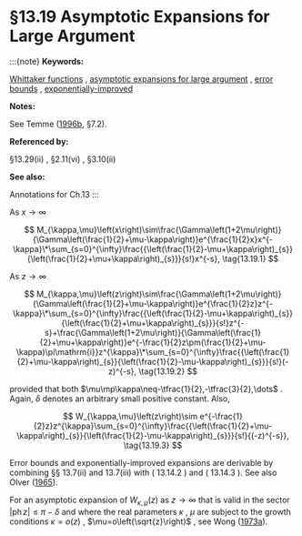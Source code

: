 # §13.19 Asymptotic Expansions for Large Argument

:::{note}
**Keywords:**

[Whittaker functions](http://dlmf.nist.gov/search/search?q=Whittaker%20functions) , [asymptotic expansions for large argument](http://dlmf.nist.gov/search/search?q=asymptotic%20expansions%20for%20large%20argument) , [error bounds](http://dlmf.nist.gov/search/search?q=error%20bounds) , [exponentially-improved](http://dlmf.nist.gov/search/search?q=exponentially-improved)

**Notes:**

See Temme ([1996b](./bib/T.html#bib2230 "Special Functions: An Introduction to the Classical Functions of Mathematical Physics"), §7.2).

**Referenced by:**

§13.29(ii) , §2.11(vi) , §3.10(ii)

**See also:**

Annotations for Ch.13
:::

As $x\to\infty$


<a id="E1"></a>
$$
M_{\kappa,\mu}\left(x\right)\sim\frac{\Gamma\left(1+2\mu\right)}{\Gamma\left(\frac{1}{2}+\mu-\kappa\right)}e^{\frac{1}{2}x}x^{-\kappa}\*\sum_{s=0}^{\infty}\frac{{\left(\frac{1}{2}-\mu+\kappa\right)_{s}}{\left(\frac{1}{2}+\mu+\kappa\right)_{s}}}{s!}x^{-s}, \tag{13.19.1}
$$

As $z\to\infty$


<a id="E2"></a>
$$
M_{\kappa,\mu}\left(z\right)\sim\frac{\Gamma\left(1+2\mu\right)}{\Gamma\left(\frac{1}{2}+\mu-\kappa\right)}e^{\frac{1}{2}z}z^{-\kappa}\*\sum_{s=0}^{\infty}\frac{{\left(\frac{1}{2}-\mu+\kappa\right)_{s}}{\left(\frac{1}{2}+\mu+\kappa\right)_{s}}}{s!}z^{-s}+\frac{\Gamma\left(1+2\mu\right)}{\Gamma\left(\frac{1}{2}+\mu+\kappa\right)}e^{-\frac{1}{2}z\pm(\frac{1}{2}+\mu-\kappa)\pi\mathrm{i}}z^{\kappa}\*\sum_{s=0}^{\infty}\frac{{\left(\frac{1}{2}+\mu-\kappa\right)_{s}}{\left(\frac{1}{2}-\mu-\kappa\right)_{s}}}{s!}(-z)^{-s}, \tag{13.19.2}
$$

provided that both $\mu\mp\kappa\neq-\tfrac{1}{2},-\tfrac{3}{2},\dots$ . Again, $\delta$ denotes an arbitrary small positive constant. Also,


<a id="E3"></a>
$$
W_{\kappa,\mu}\left(z\right)\sim e^{-\frac{1}{2}z}z^{\kappa}\sum_{s=0}^{\infty}\frac{{\left(\frac{1}{2}+\mu-\kappa\right)_{s}}{\left(\frac{1}{2}-\mu-\kappa\right)_{s}}}{s!}{(-z)^{-s}}, \tag{13.19.3}
$$

Error bounds and exponentially-improved expansions are derivable by combining §§ 13.7(ii) and 13.7(iii) with ( 13.14.2 ) and ( 13.14.3 ). See also Olver ([1965](./bib/O.html#bib1788 "On the asymptotic solution of second-order differential equations having an irregular singularity of rank one, with an application to Whittaker functions")).

For an asymptotic expansion of $W_{\kappa,\mu}\left(z\right)$ as $z\to\infty$ that is valid in the sector $|\operatorname{ph}z|\leq\pi-\delta$ and where the real parameters $\kappa$ , $\mu$ are subject to the growth conditions $\kappa=o\left(z\right)$ , $\mu=o\left(\sqrt{z}\right)$ , see Wong ([1973a](./bib/W.html#bib2428 "An asymptotic expansion of ⁢ W k , m ( z ) with large variable and parameters")).
